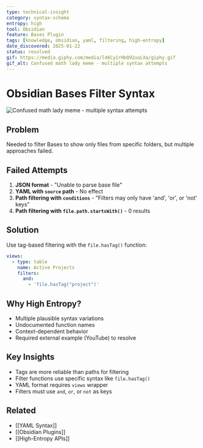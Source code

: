 ```yaml
---
type: technical-insight
category: syntax-schema
entropy: high
tool: Obsidian
feature: Bases Plugin
tags: [knowledge, obsidian, yaml, filtering, high-entropy]
date_discovered: 2025-01-22
status: resolved
gif: https://media.giphy.com/media/l46Cy1rHbQ92uuLXa/giphy.gif
gif_alt: Confused math lady meme - multiple syntax attempts
---
```


# Obsidian Bases Filter Syntax

![Confused math lady meme - multiple syntax attempts](https://media.giphy.com/media/l46Cy1rHbQ92uuLXa/giphy.gif)

## Problem
Needed to filter Bases to show only files from specific folders, but multiple approaches failed.

## Failed Attempts
1. **JSON format** - "Unable to parse base file"
2. **YAML with `source` path** - No effect
3. **Path filtering with `conditions`** - "Filters may only have 'and', 'or', or 'not' keys"
4. **Path filtering with `file.path.startsWith()`** - 0 results

## Solution
Use tag-based filtering with the `file.hasTag()` function:

```yaml
views:
  - type: table
    name: Active Projects
    filters:
      and:
        - 'file.hasTag("project")'
```

## Why High Entropy?
- Multiple plausible syntax variations
- Undocumented function names
- Context-dependent behavior
- Required external example (YouTube) to resolve

## Key Insights
- Tags are more reliable than paths for filtering
- Filter functions use specific syntax like `file.hasTag()`
- YAML format requires `views` wrapper
- Filters must use `and`, `or`, or `not` as keys

## Related
- [[YAML Syntax]]
- [[Obsidian Plugins]]
- [[High-Entropy APIs]]